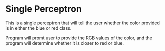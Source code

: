 # Single Perceptron
This is a single perceptron that will tell the user whether the color provided is in either the blue or red class. 

Program will promt user to provide the RGB values of the color, and the program will determine whether it is closer to red or blue.